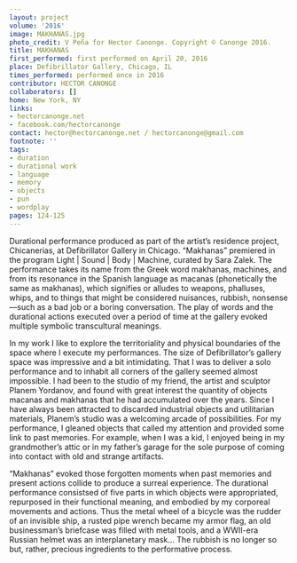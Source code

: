 ```yaml
---
layout: project
volume: '2016'
image: MAKHANAS.jpg
photo_credit: V Peña for Hector Canonge. Copyright © Canonge 2016.
title: MAKHANAS
first_performed: first performed on April 20, 2016
place: Defibrillator Gallery, Chicago, IL
times_performed: performed once in 2016
contributor: HECTOR CANONGE
collaborators: []
home: New York, NY
links:
- hectorcanonge.net
- facebook.com/hectorcanonge
contact: hector@hectorcanonge.net / hectorcanonge@gmail.com
footnote: ''
tags:
- duration
- durational work
- language
- memory
- objects
- pun
- wordplay
pages: 124-125
---
```


Durational performance produced as part of the artist’s residence project, Chicanerias, at Defibrillator Gallery in Chicago. “Makhanas” premiered in the program Light | Sound | Body | Machine, curated by Sara Zalek. The performance takes its name from the Greek word makhanas, machines, and from its resonance in the Spanish language as macanas (phonetically the same as makhanas), which signifies or alludes to weapons, phalluses, whips, and to things that might be considered nuisances, rubbish, nonsense—such as a bad job or a boring conversation. The play of words and the durational actions executed over a period of time at the gallery evoked multiple symbolic transcultural meanings.

In my work I like to explore the territoriality and physical boundaries of the space where I execute my performances. The size of Defibrillator’s gallery space was impressive and a bit intimidating. That I was to deliver a solo performance and to inhabit all corners of the gallery seemed almost impossible. I had been to the studio of my friend, the artist and sculptor Planem Yordanov, and found with great interest the quantity of objects macanas and makhanas that he had accumulated over the years. Since I have always been attracted to discarded industrial objects and utilitarian materials, Planem’s studio was a welcoming arcade of possibilities. For my performance, I gleaned objects that called my attention and provided some link to past memories. For example, when I was a kid, I enjoyed being in my grandmother’s attic or in my father’s garage for the sole purpose of coming into contact with old and strange artifacts.

“Makhanas” evoked those forgotten moments when past memories and present actions collide to produce a surreal experience. The durational performance consistsed of five parts in which objects were appropriated, repurposed in their functional meaning, and embodied by my corporeal movements and actions. Thus the metal wheel of a bicycle was the rudder of an invisible ship, a rusted pipe wrench became my armor flag, an old businessman’s briefcase was filled with metal tools, and a WWII-era Russian helmet was an interplanetary mask… The rubbish is no longer so but, rather, precious ingredients to the performative process.
